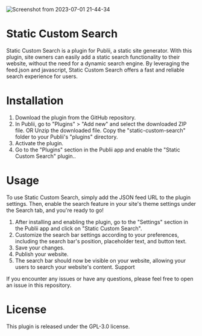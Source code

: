 ![Screenshot from 2023-07-01 21-44-34](https://github.com/freaks-dev/publii-static-custom-search/assets/76874370/b3a32546-6e52-4166-b90c-047dfbaf65f5)

# Static Custom Search
Static Custom Search is a plugin for Publii, a static site generator. With this plugin, site owners can easily add a static search functionality to their website, without the need for a dynamic search engine. By leveraging the feed.json and javascript, Static Custom Search offers a fast and reliable search experience for users.

# Installation
1. Download the plugin from the GitHub repository.
2. In Publii, go to "Plugins" > "Add new" and select the downloaded ZIP file. OR Unzip the downloaded file. Copy the "static-custom-search" folder to your Publii's "plugins" directory.
3. Activate the plugin.
4. Go to the "Plugins" section in the Publii app and enable the "Static Custom Search" plugin..

# Usage
To use Static Custom Search, simply add the JSON feed URL to the plugin settings. Then, enable the search feature in your site's theme settings under the Search tab, and you're ready to go!

1. After installing and enabling the plugin, go to the "Settings" section in the Publii app and click on "Static Custom Search".
2. Customize the search bar settings according to your preferences, including the search bar's position, placeholder text, and button text.
3. Save your changes.
4. Publish your website.
5. The search bar should now be visible on your website, allowing your users to search your website's content.
Support


If you encounter any issues or have any questions, please feel free to open an issue in this repository.

# License
This plugin is released under the GPL-3.0 license.
